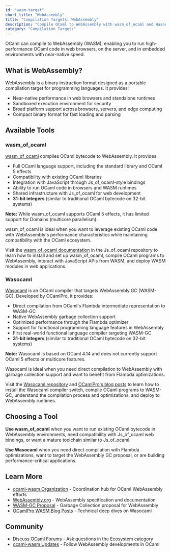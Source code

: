 ```yaml
---
id: "wasm-target"
short_title: "WebAssembly"
title: "Compilation Targets: WebAssembly"
description: "Compile OCaml to WebAssembly with wasm_of_ocaml and Wasocaml. Build high-performance applications for browsers, servers, and edge computing with Wasm."
category: "Compilation Targets"
---
```


OCaml can compile to WebAssembly (WASM), enabling you to run high-performance OCaml code in web browsers, on the server, and in embedded environments with near-native speed.

## What is WebAssembly?

WebAssembly is a binary instruction format designed as a portable compilation target for programming languages. It provides:
- Near-native performance in web browsers and standalone runtimes
- Sandboxed execution environment for security
- Broad platform support across browsers, servers, and edge computing
- Compact binary format for fast loading and parsing

## Available Tools

### wasm_of_ocaml

[wasm_of_ocaml](https://github.com/ocsigen/js_of_ocaml/blob/master/README_wasm_of_ocaml.md) compiles OCaml bytecode to WebAssembly. It provides:
- Full OCaml language support, including the standard library and OCaml 5 effects
- Compatibility with existing OCaml libraries
- Integration with JavaScript through Js_of_ocaml-style bindings
- Ability to run OCaml code in browsers and WASM runtimes
- Shared infrastructure with Js_of_ocaml for web development
- **31-bit integers** (similar to traditional OCaml bytecode on 32-bit systems)

**Note:** While wasm_of_ocaml supports OCaml 5 effects, it has limited support for Domains (multicore parallelism).

wasm_of_ocaml is ideal when you want to leverage existing OCaml code with WebAssembly's performance characteristics while maintaining compatibility with the OCaml ecosystem.

Visit the [wasm_of_ocaml documentation](https://github.com/ocsigen/js_of_ocaml/blob/master/README_wasm_of_ocaml.md) in the Js_of_ocaml repository to learn how to install and set up wasm_of_ocaml, compile OCaml programs to WebAssembly, interact with JavaScript APIs from WASM, and deploy WASM modules in web applications.

### Wasocaml

[Wasocaml](https://github.com/OCamlPro/wasocaml) is an OCaml compiler that targets WebAssembly GC (WASM-GC). Developed by OCamlPro, it provides:
- Direct compilation from OCaml's Flambda intermediate representation to WASM-GC
- Native WebAssembly garbage collection support
- Optimized performance through the Flambda optimizer
- Support for functional programming language features in WebAssembly
- First real-world functional language compiler targeting WASM-GC
- **31-bit integers** (similar to traditional OCaml bytecode on 32-bit systems)

**Note:** Wasocaml is based on OCaml 4.14 and does not currently support OCaml 5 effects or multicore features.

Wasocaml is ideal when you need direct compilation to WebAssembly with garbage collection support and want to benefit from Flambda optimizations.

Visit the [Wasocaml repository](https://github.com/OCamlPro/wasocaml) and [OCamlPro's blog posts](https://ocamlpro.com/blog/2022_12_14_wasm_and_ocaml/) to learn how to install the Wasocaml compiler switch, compile OCaml programs to WASM-GC, understand the compilation process and optimizations, and deploy to WebAssembly runtimes.

## Choosing a Tool

**Use wasm_of_ocaml** when you want to run existing OCaml bytecode in WebAssembly environments, need compatibility with Js_of_ocaml web bindings, or want a mature toolchain similar to Js_of_ocaml.

**Use Wasocaml** when you need direct compilation with Flambda optimizations, want to target the WebAssembly GC proposal, or are building performance-critical applications.

## Learn More

- [ocaml-wasm Organization](https://github.com/ocaml-wasm) - Coordination hub for OCaml WebAssembly efforts
- [WebAssembly.org](https://webassembly.org/) - WebAssembly specification and documentation
- [WASM-GC Proposal](https://github.com/WebAssembly/gc) - Garbage Collection proposal for WebAssembly
- [OCamlPro WASM Blog Posts](https://ocamlpro.com/blog/tags/wasm/) - Technical deep dives on Wasocaml

## Community

- [Discuss OCaml Forums](https://discuss.ocaml.org/) - Ask questions in the Ecosystem category
- [ocaml-wasm Updates](https://discuss.ocaml.org/tag/wasm) - Follow WebAssembly developments in OCaml
